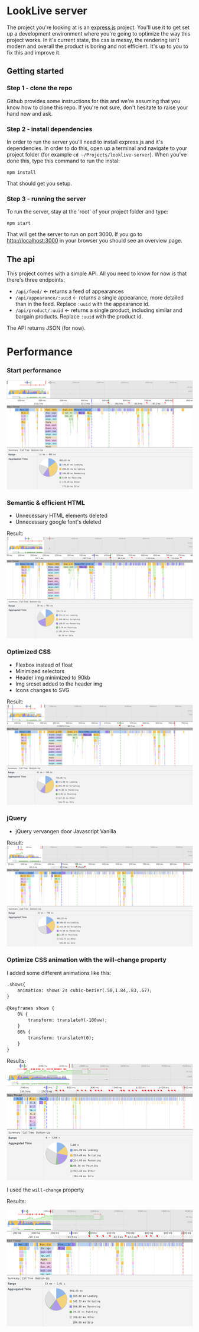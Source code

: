 # LookLive server

The project you're looking at is an [express.js](http://expressjs.com) project. You'll use it to get set up a development environment where you're
going to optimize the way this project works. In it's current state, the css is messy, the rendering isn't modern and
overall the product is boring and not efficient. It's up to you to fix this and improve it.

## Getting started

### Step 1 - clone the repo
Github provides some instructions for this and we're assuming that you know how to clone this repo. If you're not sure,
don't hesitate to raise your hand now and ask.

### Step 2 - install dependencies
In order to run the server you'll need to install express.js and it's dependencies. In order to do this, open up a 
terminal and navigate to your project folder (for example `cd ~/Projects/looklive-server`). When you've done this, type
this command to run the instal:

```
npm install
```

That should get you setup.

### Step 3 - running the server
To run the server, stay at the 'root' of your project folder and type:

```
npm start
```

That will get the server to run on port 3000. If you go to [http://localhost:3000](http://localhost:3000) in your browser
you should see an overview page.

## The api

This project comes with a simple API. All you need to know for now is that there's three endpoints:

* `/api/feed/` <- returns a feed of appearances
* `/api/appearance/:uuid` <- returns a single appearance, more detailed than in the feed. Replace `:uuid` with the 
appearance id.
* `/api/product/:uuid` <- returns a single product, including similar and bargain products. Replace `:uuid` with the 
product id.

The API returns JSON (for now).

# Performance

### Start performance
![start](/readmeImg/Home_0start.png)

### Semantic & efficient HTML 
* Unnecessary HTML elements deleted
* Unnecessary google font's deleted

Result:
![start](/readmeImg/Home_1afterHtml.png)

### Optimized CSS
* Flexbox instead of float
* Minimized selectors
* Header img minimized to 90kb
* Img srcset added to the header img
* Icons changes to SVG

Result:
![start](/readmeImg/Home_2afterCss.png)

### jQuery
* jQuery vervangen door Javascript Vanilla 

Result:
![start](/readmeImg/Home_4afterJquery.png)


### Optimize CSS animation with the will-change property

I added some different animations like this:

```
.shows{
    animation: shows 2s cubic-bezier(.58,1.84,.83,.67);
}

@keyframes shows {
    0% {
        transform: translateY(-100vw);
    }
    60% {
        transform: translateY(0);
    }
}
```
Results:
![transforms](/readmeImg/transform.png)

I used the ``` will-change ``` property

Results:

![will-change](/readmeImg/transformWillChange.png)


